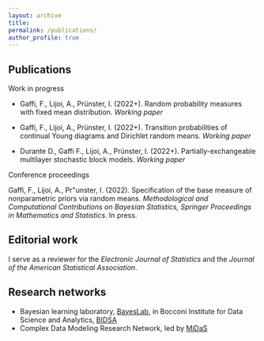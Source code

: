```yaml
---
layout: archive
title: 
permalink: /publications/
author_profile: true
---
```


Publications
---

Work in progress

* Gaffi, F., Lijoi, A., Prünster, I. (2022+). Random probability measures with fixed mean distribution. *Working paper*

* Gaffi, F., Lijoi, A., Prünster, I. (2022+). Transition probabilities of continual Young diagrams and Dirichlet random means. *Working paper*

* Durante D., Gaffi F., Lijoi, A., Prünster, I. (2022+). Partially-exchangeable multilayer stochastic block models. *Working paper*


Conference proceedings

Gaffi, F., Lijoi, A., Pr\"unster, I. (2022). Specification of the base measure of nonparametric priors via random means. *Methodological and Computational Contributions on Bayesian Statistics, Springer Proceedings in Mathematics and Statistics*. In press.


Editorial work
---

I serve as a reviewer for the _Electronic Journal of Statistics_ and the _Journal of the American Statistical Association_.

Research networks
---
* Bayesian learning laboratory, [BayesLab](https://www.bayeslab.unibocconi.eu/wps/wcm/connect/Cdr/Bayeslab/Home), in Bocconi Institute for Data Science and Analytics, [BIDSA](https://www.bidsa.unibocconi.eu/wps/wcm/connect/Site/Bidsa/Home/)
* Complex Data Modeling Research Network, led by [MiDaS](https://midas.mat.uc.cl/network/)
